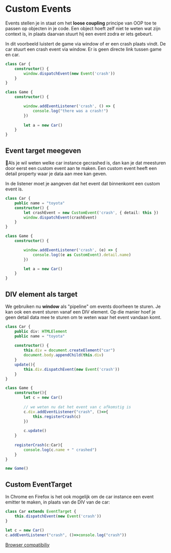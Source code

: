# Custom Events

Events stellen je in staat om het **loose coupling** principe van OOP toe te passen op objecten in je code. Een object hoeft zelf niet te weten wat zijn context is, in plaats daarvan stuurt hij een event zodra er iets gebeurt. 

In dit voorbeeld luistert de game via window of er een crash plaats vindt. De car stuurt een crash event via window. Er is geen directe link tussen game en car.

```typescript
class Car { 
    constructor() {
        window.dispatchEvent(new Event('crash'))
    }
}

class Game {
    constructor() {

        window.addEventListener('crash', () => {
            console.log("there was a crash!")
        })
    
        let a = new Car()
    }
}
``` 

## Event target meegeven

Als je wil weten welke car instance gecrashed is, dan kan je dat meesturen door eerst een custom event aan te maken. Een custom event heeft een detail property waar je data aan mee kan geven.

In de listener moet je aangeven dat het event dat binnenkomt een custom event is.

```typescript
class Car {
    public name = "toyota"
    constructor() {
        let crashEvent = new CustomEvent('crash', { detail: this })
        window.dispatchEvent(crashEvent)
    }
}

class Game {
    constructor() {

        window.addEventListener('crash', (e) => {
            console.log((e as CustomEvent).detail.name)
        })

        let a = new Car()
    }
}
```

## DIV element als target

We gebruiken nu **window** als "pipeline" om events doorheen te sturen. Je kan ook een event sturen vanaf een DIV element. Op die manier hoef je geen detail data mee te sturen om te weten waar het event vandaan komt.

```typescript
class Car {
    public div: HTMLElement
    public name = "toyota"
    
    constructor() {
        this.div = document.createElement("car")
        document.body.appendChild(this.div)
    }
    update(){
        this.div.dispatchEvent(new Event('crash'))
    }
}

class Game {
    constructor(){
        let c = new Car()
        
        // we weten nu dat het event van c afkomstig is
        c.div.addEventListener("crash", ()=>{
            this.registerCrash(c)
        })
        
        c.update()
    }
  
    registerCrash(c:Car){
        console.log(c.name + " crashed")
    }
}

new Game()
```

## Custom EventTarget

In Chrome en Firefox is het ook mogelijk om de car instance een event emitter te maken, in plaats van de DIV van de car:

```typescript
class Car extends EventTarget {
    this.dispatchEvent(new Event('crash'))
}

let c = new Car()
c.addEventListener("crash", ()=>console.log("crash"))
```

[Browser compatibiliy](https://developer.mozilla.org/en-US/docs/Web/API/EventTarget)